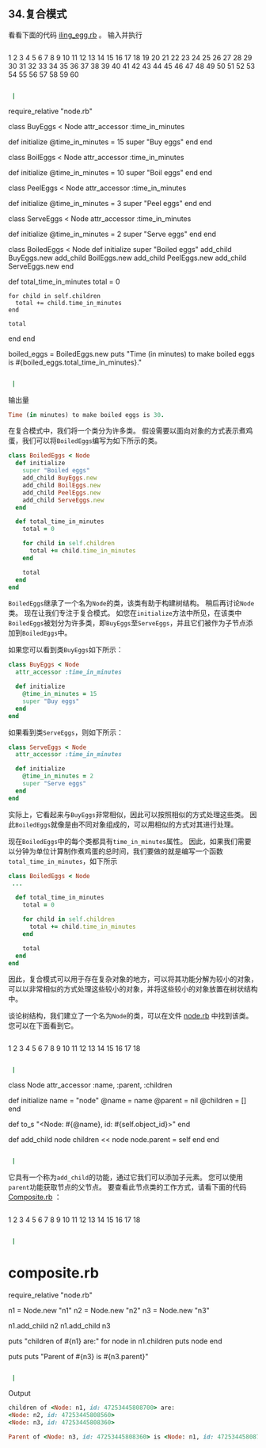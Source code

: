 ## 34.复合模式

看看下面的代码 [iling_egg.rb](code/design_patterns/boiling_egg.rb) 。 输入并执行

```rb
 ```
1
2
3
4
5
6
7
8
9
10
11
12
13
14
15
16
17
18
19
20
21
22
23
24
25
26
27
28
29
30
31
32
33
34
35
36
37
38
39
40
41
42
43
44
45
46
47
48
49
50
51
52
53
54
55
56
57
58
59
60

```rb

 |

```
require_relative "node.rb"

class BuyEggs &lt; Node
  attr_accessor :time_in_minutes

  def initialize
    @time_in_minutes = 15
    super "Buy eggs"
  end
end

class BoilEggs &lt; Node
  attr_accessor :time_in_minutes

  def initialize
    @time_in_minutes = 10
    super "Boil eggs"
  end
end

class PeelEggs &lt; Node
  attr_accessor :time_in_minutes

  def initialize
    @time_in_minutes = 3
    super "Peel eggs"
  end
end

class ServeEggs &lt; Node
  attr_accessor :time_in_minutes

  def initialize
    @time_in_minutes = 2
    super "Serve eggs"
  end
end

class BoiledEggs &lt; Node
  def initialize
    super "Boiled eggs"
    add_child BuyEggs.new
    add_child BoilEggs.new
    add_child PeelEggs.new
    add_child ServeEggs.new
  end

  def total_time_in_minutes
    total = 0

    for child in self.children
      total += child.time_in_minutes
    end

    total
  end
end

boiled_eggs = BoiledEggs.new
puts "Time (in minutes) to make boiled eggs is #{boiled_eggs.total_time_in_minutes}."

```rb

 | 
```

输出量

```rb
Time (in minutes) to make boiled eggs is 30.
```

在复合模式中，我们将一个类分为许多类。 假设需要以面向对象的方式表示煮鸡蛋，我们可以将`BoiledEggs`编写为如下所示的类。

```rb
class BoiledEggs < Node
  def initialize
    super "Boiled eggs"
    add_child BuyEggs.new
    add_child BoilEggs.new
    add_child PeelEggs.new
    add_child ServeEggs.new
  end

  def total_time_in_minutes
    total = 0

    for child in self.children
      total += child.time_in_minutes
    end

    total
  end
end
```

`BoiledEggs`继承了一个名为`Node`的类，该类有助于构建树结构。 稍后再讨论`Node`类。 现在让我们专注于复合模式。 如您在`initialize`方法中所见，在该类中`BoiledEggs`被划分为许多类，即`BuyEggs`至`ServeEggs`，并且它们被作为子节点添加到`BoiledEggs`中。

如果您可以看到类`BuyEggs`如下所示：

```rb
class BuyEggs < Node
  attr_accessor :time_in_minutes

  def initialize
    @time_in_minutes = 15
    super "Buy eggs"
  end
end
```

如果看到类`ServeEggs`，则如下所示：

```rb
class ServeEggs < Node
  attr_accessor :time_in_minutes

  def initialize
    @time_in_minutes = 2
    super "Serve eggs"
  end
end
```

实际上，它看起来与`BuyEggs`非常相似，因此可以按照相似的方式处理这些类。 因此`BoiledEggs`就像是由不同对象组成的，可以用相似的方式对其进行处理。

现在`BoiledEggs`中的每个类都具有`time_in_minutes`属性。 因此，如果我们需要以分钟为单位计算制作煮鸡蛋的总时间，我们要做的就是编写一个函数`total_time_in_minutes`，如下所示

```rb
class BoiledEggs < Node
 ...

  def total_time_in_minutes
    total = 0

    for child in self.children
      total += child.time_in_minutes
    end

    total
  end
end
```

因此，复合模式可以用于存在复杂对象的地方，可以将其功能分解为较小的对象，可以以非常相似的方式处理这些较小的对象，并将这些较小的对象放置在树状结构中。

谈论树结构，我们建立了一个名为`Node`的类，可以在文件 [node.rb](code/design_patterns/node.rb) 中找到该类。 您可以在下面看到它。

```rb
 ```
1
2
3
4
5
6
7
8
9
10
11
12
13
14
15
16
17
18

```rb

 |

```
class Node
  attr_accessor :name, :parent, :children

  def initialize name = "node"
    @name = name
    @parent = nil
    @children = []
  end

  def to_s
    "&lt;Node: #{@name}, id: #{self.object_id}&gt;"
  end

  def add_child node
    children &lt;&lt; node
    node.parent = self
  end
end
```rb

 | 
```

它具有一个称为`add_child`的功能，通过它我们可以添加子元素。 您可以使用`parent`功能获取节点的父节点。 要查看此节点类的工作方式，请看下面的代码 [Composite.rb](code/design_patterns/composite.rb) ：

```rb
 ```
1
2
3
4
5
6
7
8
9
10
11
12
13
14
15
16
17
18

```rb

 |

```
# composite.rb

require_relative "node.rb"

n1 = Node.new "n1"
n2 = Node.new "n2"
n3 = Node.new "n3"

n1.add_child n2
n1.add_child n3

puts "children of #{n1} are:"
for node in n1.children
  puts node
end

puts
puts "Parent of #{n3} is #{n3.parent}"
```rb

 | 
```

Output

```rb
children of <Node: n1, id: 47253445808700> are:
<Node: n2, id: 47253445808560>
<Node: n3, id: 47253445808360>

Parent of <Node: n3, id: 47253445808360> is <Node: n1, id: 47253445808700>
```